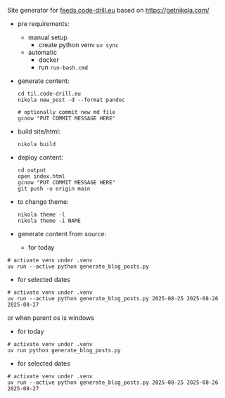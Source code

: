 Site generator for [feeds.code-drill.eu](http://feeds.code-drill.eu/) based on https://getnikola.com/
- pre requirements:
  - manual setup
    - create python venv  `uv sync`
  - automatic
    - docker
    - run `run-bash.cmd`

- generate content:
  ```
  cd til.code-drill.eu
  nikola new_post -d --format pandoc
  
  # optionally commit new md file
  gcnow "PUT COMMIT MESSAGE HERE"

  ```
- build site/html:
  ```
  nikola build
  ```

- deploy content:
  ```
  cd output
  open index.html
  gcnow "PUT COMMIT MESSAGE HERE"
  git push -u origin main
  ```
  
- to change theme:
  ```
  nikola theme -l
  nikola theme -i NAME
  ```

- generate content from source:
  - for today
```shell
# activate venv under .venv
uv run --active python generate_blog_posts.py
```
  - for selected dates
```shell
# activate venv under .venv
uv run --active python generate_blog_posts.py 2025-08-25 2025-08-26 2025-08-27
```
or when parent os is windows
  - for today
```shell
# activate venv under .venv
uv run python generate_blog_posts.py
```
  - for selected dates
```shell
# activate venv under .venv
uv run --active python generate_blog_posts.py 2025-08-25 2025-08-26 2025-08-27
```
